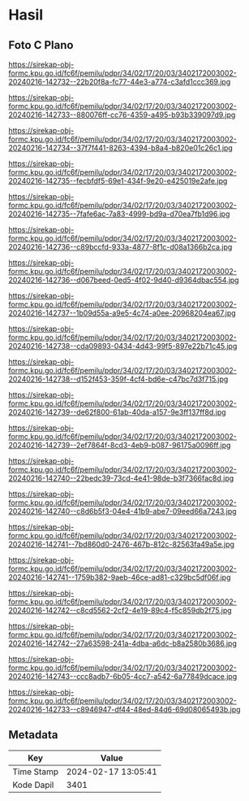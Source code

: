 # Hasil

## Foto C Plano

https://sirekap-obj-formc.kpu.go.id/fc6f/pemilu/pdpr/34/02/17/20/03/3402172003002-20240216-142732--22b20f8a-fc77-44e3-a774-c3afd1ccc369.jpg

https://sirekap-obj-formc.kpu.go.id/fc6f/pemilu/pdpr/34/02/17/20/03/3402172003002-20240216-142733--880076ff-cc76-4359-a495-b93b339097d9.jpg

https://sirekap-obj-formc.kpu.go.id/fc6f/pemilu/pdpr/34/02/17/20/03/3402172003002-20240216-142734--37f7f441-8263-4394-b8a4-b820e01c26c1.jpg

https://sirekap-obj-formc.kpu.go.id/fc6f/pemilu/pdpr/34/02/17/20/03/3402172003002-20240216-142735--fecbfdf5-69e1-434f-9e20-e425019e2afe.jpg

https://sirekap-obj-formc.kpu.go.id/fc6f/pemilu/pdpr/34/02/17/20/03/3402172003002-20240216-142735--7fafe6ac-7a83-4999-bd9a-d70ea7fb1d96.jpg

https://sirekap-obj-formc.kpu.go.id/fc6f/pemilu/pdpr/34/02/17/20/03/3402172003002-20240216-142736--c89bccfd-933a-4877-8f1c-d08a1366b2ca.jpg

https://sirekap-obj-formc.kpu.go.id/fc6f/pemilu/pdpr/34/02/17/20/03/3402172003002-20240216-142736--d067beed-0ed5-4f02-9d40-d9364dbac554.jpg

https://sirekap-obj-formc.kpu.go.id/fc6f/pemilu/pdpr/34/02/17/20/03/3402172003002-20240216-142737--1b09d55a-a9e5-4c74-a0ee-20968204ea67.jpg

https://sirekap-obj-formc.kpu.go.id/fc6f/pemilu/pdpr/34/02/17/20/03/3402172003002-20240216-142738--cda09893-0434-4d43-99f5-897e22b71c45.jpg

https://sirekap-obj-formc.kpu.go.id/fc6f/pemilu/pdpr/34/02/17/20/03/3402172003002-20240216-142738--d152f453-359f-4cf4-bd6e-c47bc7d3f715.jpg

https://sirekap-obj-formc.kpu.go.id/fc6f/pemilu/pdpr/34/02/17/20/03/3402172003002-20240216-142739--de62f800-61ab-40da-a157-9e3ff137ff8d.jpg

https://sirekap-obj-formc.kpu.go.id/fc6f/pemilu/pdpr/34/02/17/20/03/3402172003002-20240216-142739--2ef7864f-8cd3-4eb9-b087-96175a0096ff.jpg

https://sirekap-obj-formc.kpu.go.id/fc6f/pemilu/pdpr/34/02/17/20/03/3402172003002-20240216-142740--22bedc39-73cd-4e41-98de-b3f7366fac8d.jpg

https://sirekap-obj-formc.kpu.go.id/fc6f/pemilu/pdpr/34/02/17/20/03/3402172003002-20240216-142740--c8d6b5f3-04e4-41b9-abe7-09eed66a7243.jpg

https://sirekap-obj-formc.kpu.go.id/fc6f/pemilu/pdpr/34/02/17/20/03/3402172003002-20240216-142741--7bd860d0-2476-467b-812c-82563fa49a5e.jpg

https://sirekap-obj-formc.kpu.go.id/fc6f/pemilu/pdpr/34/02/17/20/03/3402172003002-20240216-142741--1759b382-9aeb-46ce-ad81-c329bc5df06f.jpg

https://sirekap-obj-formc.kpu.go.id/fc6f/pemilu/pdpr/34/02/17/20/03/3402172003002-20240216-142742--c8cd5562-2cf2-4e19-89c4-f5c859db2f75.jpg

https://sirekap-obj-formc.kpu.go.id/fc6f/pemilu/pdpr/34/02/17/20/03/3402172003002-20240216-142742--27a63598-241a-4dba-a6dc-b8a2580b3686.jpg

https://sirekap-obj-formc.kpu.go.id/fc6f/pemilu/pdpr/34/02/17/20/03/3402172003002-20240216-142743--ccc8adb7-6b05-4cc7-a542-6a77849dcace.jpg

https://sirekap-obj-formc.kpu.go.id/fc6f/pemilu/pdpr/34/02/17/20/03/3402172003002-20240216-142733--c8946947-df44-48ed-84d6-69d08065493b.jpg


## Metadata

| Key        | Value               |
| ---------- | ------------------- |
| Time Stamp | 2024-02-17 13:05:41 |
| Kode Dapil | 3401                |




